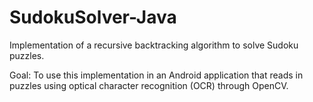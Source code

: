 # SudokuSolver-Java

Implementation of a recursive backtracking algorithm to solve Sudoku puzzles.

Goal: To use this implementation in an Android application that reads in puzzles using optical character recognition (OCR) through OpenCV.
